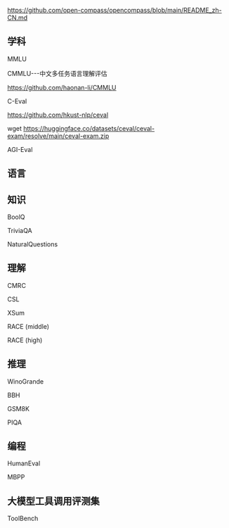 
https://github.com/open-compass/opencompass/blob/main/README_zh-CN.md


## 学科

MMLU




CMMLU---中文多任务语言理解评估

https://github.com/haonan-li/CMMLU


C-Eval

https://github.com/hkust-nlp/ceval


wget https://huggingface.co/datasets/ceval/ceval-exam/resolve/main/ceval-exam.zip




AGI-Eval



## 语言





## 知识


BoolQ


TriviaQA


NaturalQuestions



## 理解


CMRC


CSL


XSum


RACE (middle)


RACE (high)	


## 推理


WinoGrande

BBH


GSM8K


PIQA









## 编程


HumanEval




MBPP



## 大模型工具调用评测集


ToolBench 




